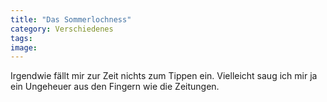 ```yaml
---
title: "Das Sommerlochness"
category: Verschiedenes
tags: 
image: 
---
```


Irgendwie fällt mir zur Zeit nichts zum Tippen ein. Vielleicht saug ich mir ja ein Ungeheuer aus den Fingern wie die Zeitungen.